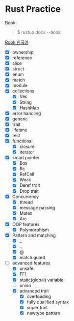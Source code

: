 # Rust Practice
Book:
> $ rustup docs --book   

[Book 한국어](https://doc.rust-kr.org/)

- [x] ownership
- [x] reference
- [x] slice
- [x] struct
- [x] enum
- [x] match
- [x] module
- [x] collections
  + [x] Vec
  + [x] String
  + [x] HashMap
- [x] error handling
- [x] generic
- [x] trait
- [x] lifetime
- [x] test
- [x] functional
  + [x] closure
  + [x] iterator
- [x] smart pointer
  + [x] Box
  + [x] Rc
  + [x] RefCell
  + [x] Weak
  + [x] Deref trait
  + [x] Drop trait
- [x] Concurrency
  + [x] thread
  + [x] message passing
  + [x] Mutex
  + [x] Arc
- [x] OOP features
  + [x] Polymorphism
- [x] Pattern and matching
  + [x] _
  + [x] ..
  + [x] @
  + [x] match guard
- [ ] advanced features
  + [x] unsafe
  + [x] FFI
  + [x] static(global) variable
  + [ ] union
  + [x] advanced trait
    + [x] overloading
    + [x] fully qualified syntax
    + [x] super trait
    + [x] newtype pattern
